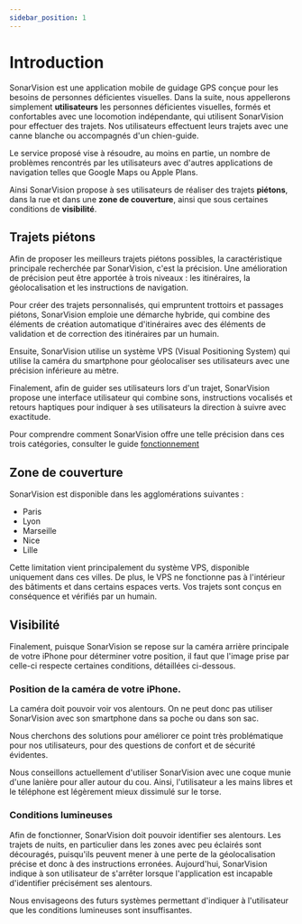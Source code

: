 ```yaml
---
sidebar_position: 1
---
```


# Introduction

SonarVision est une application mobile de guidage GPS conçue pour les besoins de personnes déficientes visuelles.
Dans la suite, nous appellerons simplement **utilisateurs** les personnes déficientes visuelles, formés et confortables
avec une locomotion indépendante, qui utilisent SonarVision pour effectuer des trajets. Nos utilisateurs effectuent
leurs trajets avec une canne blanche ou accompagnés d'un chien-guide.

Le service proposé vise à résoudre, au moins en partie, un nombre de problèmes rencontrés par les utilisateurs avec
d'autres applications de navigation telles que Google Maps ou Apple Plans.

Ainsi SonarVision propose à ses utilisateurs de réaliser des trajets **piétons**, dans la rue et dans une **zone de
couverture**, ainsi que sous certaines conditions de **visibilité**.

## Trajets piétons

Afin de proposer les meilleurs trajets piétons possibles, la caractéristique principale recherchée par SonarVision,
c'est la précision. Une amélioration de précision peut être apportée à trois niveaux : les itinéraires, la
géolocalisation et les instructions de navigation.

Pour créer des trajets personnalisés, qui empruntent trottoirs et passages piétons, SonarVision emploie une démarche
hybride, qui combine des éléments de création automatique d'itinéraires avec des éléments de validation et de correction
des itinéraires par un humain.

Ensuite, SonarVision utilise un système VPS (Visual Positioning System) qui utilise la caméra du smartphone pour
géolocaliser ses utilisateurs avec une précision inférieure au mètre.

Finalement, afin de guider ses utilisateurs lors d'un trajet, SonarVision propose une interface utilisateur qui combine
sons, instructions vocalisés et retours haptiques pour indiquer à ses utilisateurs la direction à suivre avec
exactitude.

Pour comprendre comment SonarVision offre une telle précision dans ces trois catégories, consulter le
guide [fonctionnement](fonctionnement/itineraires)

## Zone de couverture

SonarVision est disponible dans les agglomérations suivantes :

- Paris
- Lyon
- Marseille
- Nice
- Lille

Cette limitation vient principalement du système VPS, disponible uniquement dans ces villes. De plus, le VPS ne 
fonctionne pas à l'intérieur des bâtiments et dans certains espaces verts. Vos trajets sont conçus en conséquence et 
vérifiés par un humain.

## Visibilité

Finalement, puisque SonarVision se repose sur la caméra arrière principale de votre iPhone pour déterminer votre
position, il faut que l'image prise par celle-ci respecte certaines conditions, détaillées ci-dessous.

### Position de la caméra de votre iPhone.

La caméra doit pouvoir voir vos alentours. On ne peut donc pas utiliser SonarVision avec son smartphone dans sa poche
ou dans son sac.

Nous cherchons des solutions pour améliorer ce point très problématique pour nos utilisateurs, pour des
questions de confort et de sécurité évidentes.

Nous conseillons actuellement d'utiliser SonarVision avec une coque munie d'une lanière pour aller autour du cou. Ainsi,
l'utilisateur a les mains libres et le téléphone est légèrement mieux dissimulé sur le torse.

### Conditions lumineuses

Afin de fonctionner, SonarVision doit pouvoir identifier ses alentours. Les trajets de nuits, en particulier dans les
zones avec peu éclairés sont découragés, puisqu'ils peuvent mener à une perte de la géolocalisation précise et donc à
des instructions erronées. Aujourd'hui, SonarVision indique à son utilisateur de s'arrêter lorsque l'application est
incapable d'identifier précisément ses alentours.

Nous envisageons des futurs systèmes permettant d'indiquer à l'utilisateur que les conditions lumineuses sont
insuffisantes.
